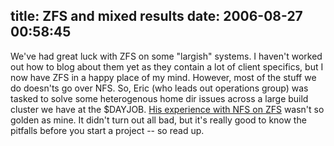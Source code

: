 title: ZFS and mixed results
date: 2006-08-27 00:58:45
---

We've had great luck with ZFS on some "largish" systems.  I haven't worked out how to blog about them yet as they contain a lot of client specifics, but I now have ZFS in a happy place of my mind.  However, most of the stuff we do doesn'ts go over NFS.  So, Eric (who leads out operations group) was tasked to solve some heterogenous home dir issues across a large build cluster we have at the $DAYJOB.  <a href="http://www.nanobyte.org/blog/index.php?/archives/7-Economical-Shared-Home-Directories-with-Solaris-and-ZFS.html">His experience with NFS on ZFS</a> wasn't so golden as mine.  It didn't turn out all bad, but it's really good to know the pitfalls before you start a project -- so read up.
